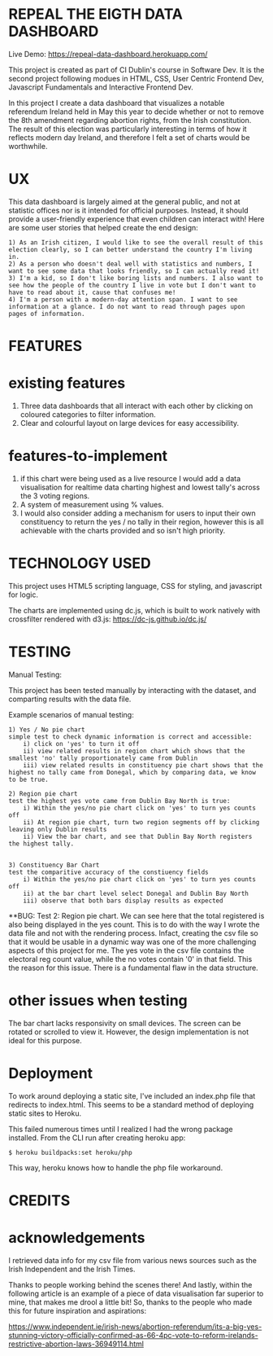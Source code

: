 # REPEAL THE EIGTH DATA DASHBOARD
Live Demo: https://repeal-data-dashboard.herokuapp.com/

This project is created as part of CI Dublin's course in Software Dev. It is the second project following modues in HTML, CSS, User Centric Frontend Dev, Javascript Fundamentals and Interactive Frontend Dev. 

In this project I create a data dashboard that visualizes a notable referendum Ireland held in May this year to decide whether or not to remove the 8th amendment regarding abortion rights, from the Irish constitution. The result of this election was particularly interesting in terms of how it reflects modern day Ireland, and therefore I felt a set of charts would be worthwhile. 

# UX
This data dashboard is largely aimed at the general public, and not at statistic offices nor is it intended for official purposes. Instead, it should provide a user-friendly experience that even children can interact with! Here are some user stories that helped create the end design:

    1) As an Irish citizen, I would like to see the overall result of this election clearly, so I can better understand the country I'm living in. 
    2) As a person who doesn't deal well with statistics and numbers, I want to see some data that looks friendly, so I can actually read it!
    3) I'm a kid, so I don't like boring lists and numbers. I also want to see how the people of the country I live in vote but I don't want to have to read about it, cause that confuses me!
    4) I'm a person with a modern-day attention span. I want to see information at a glance. I do not want to read through pages upon pages of information. 

# FEATURES

# existing features 
1) Three data dashboards that all interact with each other by clicking on coloured categories to filter information. 
2) Clear and colourful layout on large devices for easy accessibility.

# features-to-implement
1) if this chart were being used as a live resource I would add a data visualisation for realtime data charting highest and lowest tally's across the 3 voting regions. 
2) A system of measurement using % values. 
3) I would also consider adding a mechanism for users to input their own constituency to return the yes / no tally in their region, however this is all achievable with the charts provided and so isn't high priority. 


# TECHNOLOGY USED
This project uses HTML5 scripting language, CSS for styling, and javascript for logic. 

The charts are implemented using dc.js, which is built to work natively with crossfilter rendered with d3.js: https://dc-js.github.io/dc.js/

# TESTING 

Manual Testing: 

This project has been tested manually by interacting with the dataset, and comparting results with the data file.

Example scenarios of manual testing: 

    1) Yes / No pie chart 
    simple test to check dynamic information is correct and accessible: 
        i) click on 'yes' to turn it off
        ii) view related results in region chart which shows that the smallest 'no' tally proportionately came from Dublin
        iii) view related results in constituency pie chart shows that the highest no tally came from Donegal, which by comparing data, we know to be true. 
  
    2) Region pie chart
    test the highest yes vote came from Dublin Bay North is true:
        i) Within the yes/no pie chart click on 'yes' to turn yes counts off
        ii) At region pie chart, turn two region segments off by clicking leaving only Dublin results
        ii) View the bar chart, and see that Dublin Bay North registers the highest tally.

    
    3) Constituency Bar Chart
    test the comparitive accuracy of the constiuency fields
        i) Within the yes/no pie chart click on 'yes' to turn yes counts off
        ii) at the bar chart level select Donegal and Dublin Bay North
        iii) observe that both bars display results as expected

 **BUG: Test 2: Region pie chart. We can see here that the total registered is also being displayed in the yes count. This is to do with the way I wrote the data file and not with the rendering process. Infact, creating the csv file so that it would be usable in a dynamic way was one of the more challenging aspects of this project for me. The yes vote in the csv file contains the electoral reg count value, while the no votes contain '0' in that field. This the reason for this issue. There is a fundamental flaw in the data structure.  
 
# other issues when testing
The bar chart lacks responsivity on small devices. The screen can be rotated or scrolled to view it. However, the design implementation is not ideal for this purpose. 

# Deployment
To work around deploying a static site, I've included an index.php file that redirects to index.html. This seems to be a standard method of deploying static sites to Heroku. 

This failed numerous times until I realized I had the wrong package installed. From the CLI run after creating heroku app: 

    $ heroku buildpacks:set heroku/php

This way, heroku knows how to handle the php file workaround. 

# CREDITS 
# acknowledgements
I retrieved data info for my csv file from various news sources such as the Irish Independent and the Irish Times. 

Thanks to people working behind the scenes there! And lastly, within the following article is an example of a piece of data visualisation far superior to mine, that makes me drool a little bit! So, thanks to the people who made this for future inspiration and aspirations:

https://www.independent.ie/irish-news/abortion-referendum/its-a-big-yes-stunning-victory-officially-confirmed-as-66-4pc-vote-to-reform-irelands-restrictive-abortion-laws-36949114.html
